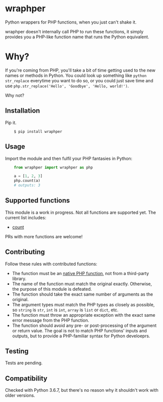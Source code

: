 # wraphper

Python wrappers for PHP functions, when you just can't shake it.

wraphper doesn't internally call PHP to run these functions, it simply provides you a PHP-like function name that runs the Python equivalent.

# Why?

If you're coming from PHP, you'll take a bit of time getting used to the new names or methods in Python. You could look up something like `python str_replace` everytime you want to do so, or you could just save time and use `php.str_replace('Hello', 'Goodbye', 'Hello, world!')`.

Why not?

## Installation

Pip it.

```
    $ pip install wraphper
```

## Usage

Import the module and then fulfil your PHP fantasies in Python:

```python
    from wraphper import wraphper as php

    a = [1, 2, 3]
    php.count(a)
    # outputs: 3
```

## Supported functions

This module is a work in progress. Not all functions are supported yet. The current list includes:

- [count](http://php.net/manual/en/function.count.php)

PRs with more functions are welcome!

## Contributing

Follow these rules with contributed functions:

- The function must be an [native PHP function](http://php.net/manual/en/funcref.php), not from a third-party library. 
- The name of the function must match the original exactly. Otherwise, the purpose of this module is defeated.
- The function should take the exact same number of arguments as the original.
- The argument types must match the PHP types as closely as possible, so `string` is `str`, `int` is `int`, `array` is `list` or `dict`, etc.
- The function must throw an appropriate exception with the exact same error message from the PHP function.
- The function should avoid any pre- or post-processing of the argument or return value. The goal is not to match PHP functions' inputs and outputs, but to provide a PHP-familiar syntax for Python develoeprs.

## Testing

Tests are pending.

## Compatibility

Checked with Python 3.6.7, but there's no reason why it shouldn't work with older versions.
